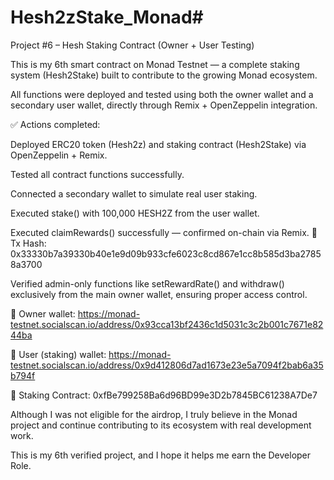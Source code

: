 # Hesh2zStake_Monad# 

Project #6 – Hesh Staking Contract (Owner + User Testing)

This is my 6th smart contract on Monad Testnet — a complete staking system (Hesh2Stake) built to contribute to the growing Monad ecosystem.

All functions were deployed and tested using both the owner wallet and a secondary user wallet, directly through Remix + OpenZeppelin integration.

✅ Actions completed:

Deployed ERC20 token (Hesh2z) and staking contract (Hesh2Stake) via OpenZeppelin + Remix.

Tested all contract functions successfully.

Connected a secondary wallet to simulate real user staking.

Executed stake() with 100,000 HESH2Z from the user wallet.

Executed claimRewards() successfully — confirmed on-chain via Remix.
🔹 Tx Hash: 0x33330b7a39330b40e1e9d09b933cfe6023c8cd867e1cc8b585d3ba27858a3700

Verified admin-only functions like setRewardRate() and withdraw() exclusively from the main owner wallet, ensuring proper access control.


🔗 Owner wallet:
https://monad-testnet.socialscan.io/address/0x93cca13bf2436c1d5031c3c2b001c7671e8244ba

🔗 User (staking) wallet:
https://monad-testnet.socialscan.io/address/0x9d412806d7ad1673e23e5a7094f2bab6a35b794f

🔗 Staking Contract:
0xfBe799258Ba6d96BD99e3D2b7845BC61238A7De7

Although I was not eligible for the airdrop, I truly believe in the Monad project and continue contributing to its ecosystem with real development work.

This is my 6th verified project, and I hope it helps me earn the Developer Role.
